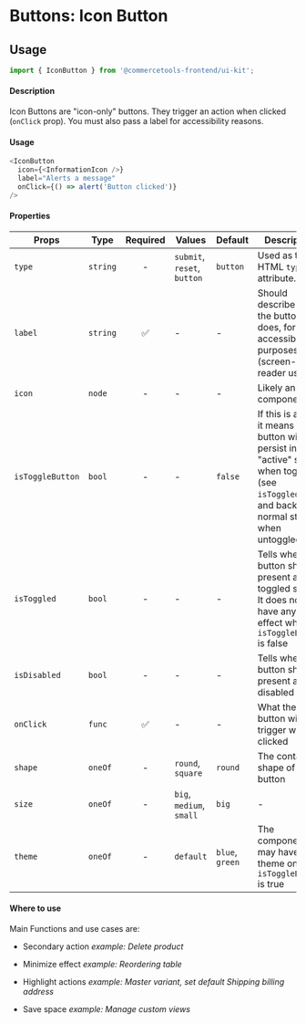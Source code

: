 # Buttons: Icon Button

## Usage

```js
import { IconButton } from '@commercetools-frontend/ui-kit';
```

#### Description

Icon Buttons are "icon-only" buttons. They trigger an action when clicked
(`onClick` prop). You must also pass a label for accessibility reasons.

#### Usage

```js
<IconButton
  icon={<InformationIcon />}
  label="Alerts a message"
  onClick={() => alert('Button clicked')}
/>
```

#### Properties

| Props            | Type     | Required | Values                      | Default         | Description                                                                                                                                      |
| ---------------- | -------- | :------: | --------------------------- | --------------- | ------------------------------------------------------------------------------------------------------------------------------------------------ |
| `type`           | `string` |    -     | `submit`, `reset`, `button` | `button`        | Used as the HTML `type` attribute.                                                                                                               |
| `label`          | `string` |    ✅    | -                           | -               | Should describe what the button does, for accessibility purposes (screen-reader users)                                                           |
| `icon`           | `node`   |    -     | -                           | -               | Likely an `Icon` component                                                                                                                       |
| `isToggleButton` | `bool`   |    -     | -                           | `false`         | If this is active, it means the button will persist in an "active" state when toggled (see `isToggled`), and back to normal state when untoggled |
| `isToggled`      | `bool`   |    -     | -                           | -               | Tells when the button should present a toggled state. It does not have any effect when `isToggleButton` is false                                 |
| `isDisabled`     | `bool`   |    -     | -                           | -               | Tells when the button should present a disabled state                                                                                            |
| `onClick`        | `func`   |    ✅    | -                           | -               | What the button will trigger when clicked                                                                                                        |
| `shape`          | `oneOf`  |    -     | `round`, `square`           | `round`         | The container shape of the button                                                                                                                |
| `size`           | `oneOf`  |    -     | `big`, `medium`, `small`    | `big`           | -                                                                                                                                                |
| `theme`          | `oneOf`  |    -     | `default`                   | `blue`, `green` | The component may have a theme only if `isToggleButton` is true                                                                                  |

#### Where to use

Main Functions and use cases are:

- Secondary action _example: Delete product_

- Minimize effect _example: Reordering table_

- Highlight actions _example: Master variant, set default Shipping billing
  address_

- Save space _example: Manage custom views_
